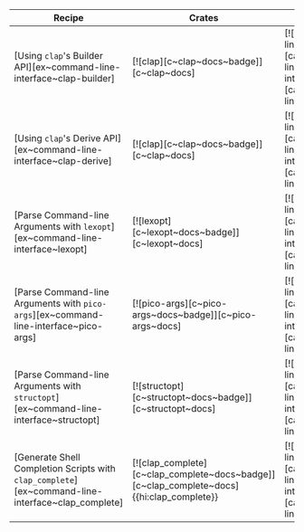 | Recipe | Crates | Categories |
|--------|--------|------------|
| [Using `clap`'s Builder API][ex~command-line-interface~clap-builder] | [![clap][c~clap~docs~badge]][c~clap~docs] | [![cat~command-line-interface][cat~command-line-interface~badge]][cat~command-line-interface] |
| [Using `clap`'s Derive API][ex~command-line-interface~clap-derive] | [![clap][c~clap~docs~badge]][c~clap~docs] | [![cat~command-line-interface][cat~command-line-interface~badge]][cat~command-line-interface] |
| [Parse Command-line Arguments with `lexopt`][ex~command-line-interface~lexopt] | [![lexopt][c~lexopt~docs~badge]][c~lexopt~docs] | [![cat~command-line-interface][cat~command-line-interface~badge]][cat~command-line-interface] |
| [Parse Command-line Arguments with `pico-args`][ex~command-line-interface~pico-args] | [![pico-args][c~pico-args~docs~badge]][c~pico-args~docs] | [![cat~command-line-interface][cat~command-line-interface~badge]][cat~command-line-interface] |
| [Parse Command-line Arguments with `structopt`][ex~command-line-interface~structopt] | [![structopt][c~structopt~docs~badge]][c~structopt~docs] | [![cat~command-line-interface][cat~command-line-interface~badge]][cat~command-line-interface] |
| [Generate Shell Completion Scripts with `clap_complete`][ex~command-line-interface~clap_complete] | [![clap_complete][c~clap_complete~docs~badge]][c~clap_complete~docs]{{hi:clap_complete}} | [![cat~command-line-interface][cat~command-line-interface~badge]][cat~command-line-interface] |
